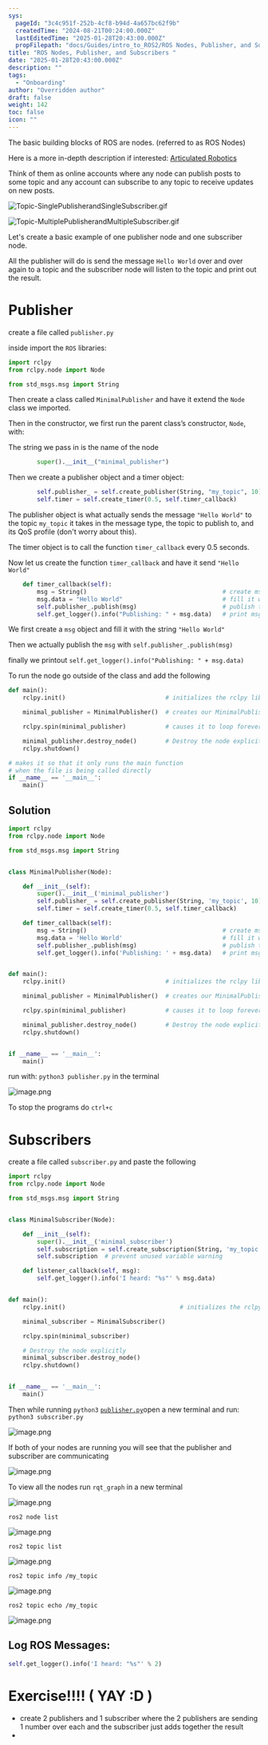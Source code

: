 ```yaml
---
sys:
  pageId: "3c4c951f-252b-4cf8-b94d-4a657bc62f9b"
  createdTime: "2024-08-21T00:24:00.000Z"
  lastEditedTime: "2025-01-28T20:43:00.000Z"
  propFilepath: "docs/Guides/intro_to_ROS2/ROS Nodes, Publisher, and Subscribers .md"
title: "ROS Nodes, Publisher, and Subscribers "
date: "2025-01-28T20:43:00.000Z"
description: ""
tags:
  - "Onboarding"
author: "Overridden author"
draft: false
weight: 142
toc: false
icon: ""
---
```


The basic building blocks of ROS are nodes. (referred to as ROS Nodes)

Here is a more in-depth description if interested: [Articulated Robotics](https://articulatedrobotics.xyz/tutorials/ready-for-ros/ros-overview#2-nodes)

Think of them as online accounts where any node can publish posts to some topic and any account can subscribe to any topic to receive updates on new posts.

![Topic-SinglePublisherandSingleSubscriber.gif](https://docs.ros.org/en/humble/_images/Topic-SinglePublisherandSingleSubscriber.gif)

![Topic-MultiplePublisherandMultipleSubscriber.gif](https://docs.ros.org/en/humble/_images/Topic-MultiplePublisherandMultipleSubscriber.gif)

Let's create a basic example of one publisher node and one subscriber node.

All the publisher will do is send the message `Hello World` over and over again to a topic and the subscriber node will listen to the topic and print out the result.

# Publisher

create a file called `publisher.py` 

inside import the `ROS` libraries:

```python
import rclpy
from rclpy.node import Node

from std_msgs.msg import String
```

Then create a class called `MinimalPublisher` and have it extend the `Node` class we imported.

Then in the constructor, we first run the parent class’s constructor, `Node`, with:

The string we pass in is the name of the node

```python
        super().__init__("minimal_publisher")
```

Then we create a publisher object and a timer object:

```python
        self.publisher_ = self.create_publisher(String, "my_topic", 10)
        self.timer = self.create_timer(0.5, self.timer_callback)
```

The publisher object is what actually sends the message `"Hello World"` to the topic `my_topic` it takes in the message type, the topic to publish to, and its QoS profile (don't worry about this).

The timer object is to call the function `timer_callback` every 0.5 seconds.

Now let us create the function `timer_callback` and have it send `"Hello World"`

```python
    def timer_callback(self):
        msg = String()                                      # create msg object
        msg.data = "Hello World"                            # fill it with data
        self.publisher_.publish(msg)                        # publish the message
        self.get_logger().info("Publishing: " + msg.data)   # print msg
```

We first create a `msg` object and fill it with the string `"Hello World"`

Then we actually publish the `msg` with `self.publisher_.publish(msg)`

finally we printout `self.get_logger().info("Publishing: " + msg.data)`

To run the node go outside of the class and add the following

```python
def main():
    rclpy.init()                            # initializes the rclpy library

    minimal_publisher = MinimalPublisher()  # creates our MinimalPublisher object

    rclpy.spin(minimal_publisher)           # causes it to loop forever

    minimal_publisher.destroy_node()        # Destroy the node explicitly
    rclpy.shutdown()

# makes it so that it only runs the main function
# when the file is being called directly
if __name__ == '__main__': 
    main()
```

## Solution

```python
import rclpy
from rclpy.node import Node

from std_msgs.msg import String


class MinimalPublisher(Node):

    def __init__(self):
        super().__init__('minimal_publisher')
        self.publisher_ = self.create_publisher(String, 'my_topic', 10)
        self.timer = self.create_timer(0.5, self.timer_callback)

    def timer_callback(self):
        msg = String()                                      # create msg object
        msg.data = 'Hello World'                            # fill it with data
        self.publisher_.publish(msg)                        # publish the message
        self.get_logger().info('Publishing: ' + msg.data)   # print msg


def main():
    rclpy.init()                            # initializes the rclpy library

    minimal_publisher = MinimalPublisher()  # creates our MinimalPublisher object

    rclpy.spin(minimal_publisher)           # causes it to loop forever

    minimal_publisher.destroy_node()        # Destroy the node explicitly
    rclpy.shutdown()


if __name__ == '__main__':
    main()
```

run with: `python3 publisher.py` in the terminal

![image.png](https://prod-files-secure.s3.us-west-2.amazonaws.com/d518164a-d88e-44d1-a4ee-3adb3bd8bce0/9214accb-ad5b-44f1-a31c-b3167c59138b/image.png?X-Amz-Algorithm=AWS4-HMAC-SHA256&X-Amz-Content-Sha256=UNSIGNED-PAYLOAD&X-Amz-Credential=ASIAZI2LB46656Z74VKX%2F20250714%2Fus-west-2%2Fs3%2Faws4_request&X-Amz-Date=20250714T141107Z&X-Amz-Expires=3600&X-Amz-Security-Token=IQoJb3JpZ2luX2VjEBUaCXVzLXdlc3QtMiJGMEQCID38C2QWtLZvX23c8SYH3H9T28h8p0FEupJ1uc3Nvy%2BJAiAzk6OFeNGep9bGbfDMH083DZkIrFQxB7N6O6ytwUd0tCr%2FAwguEAAaDDYzNzQyMzE4MzgwNSIMVUkRM9E1sXsQRa0lKtwDGFNjTLJy7upI%2FYECUu6kLi8F5P5Etuvk28%2BbRK1AuvtJSRG%2BnhY1dnWwAlKYdmeP4jnU%2B3y8AG7Eab3OJ534YGFn7FPABg5eik0t7MnhX55ltPG6Um4gyTmkNlIprGX2VVGQE4OPbKSKn4ZEBNMJOHOsGthZ9j38qU94M%2BaQ2YLHXJ2Rat3q7zZWI%2BKw8p%2B%2FS4Eqo%2FS9twiSC%2BKhMq9Frb%2FIcF3iyl5tuY7o65HFt7DhWz%2B7HnNKpKM4pAyeqrF2hsUDhVKNWQLTQBm2GYnBRDixGS0dnIeqeUg%2BXegQ0mtdrlrl72IpuY0u5qmkGEYe3NpUb%2Be4B7a8SQRVILKNs%2FMrxQ6buBSNnvoITR6t3FbrB0eDJQsYCps1qe6%2BGoZIZ%2F1zcSyWFzYFXMcDr1li1fQ13IWXCFkXhDvqXKqmofP5wfxq2mBj0%2BWuq27Kz5JxRfWbZg8cIinmNJl%2BmP7QHqNVCj5TSAo%2F6Gcq0zR4JFftpHXAzYKJfRLabFskMfp5U8meVrcbsQWFN00%2FU3LQI1xFJyiP5YMmgDqIw6GLIPlqDUjiBTaiv8plGtdsHyT9%2FcJiHloNVHKwMZmNKXSF7ftEFqZCGkCTI3%2F9zx51qk6DYotQllq6ox5DsjUw0YTUwwY6pgFMoC77EFK6R5u%2BMpUu5uGTwFkB0mcdmtbs5ETWSHd%2Bp48D9guUoFe91UykAEwbPePEuE4YqZtlh%2FBKmINUXtGNK5Cvu6o5RKzvPz0haUyjm9zb%2B3%2By4MlZXoD7YSH4LguLSvWW4%2FYDqcV6scxyZkU29T0ffQGXVFals%2BWLWu%2BOBNtcIEbeeq3waR1gfMzk3eSCmAtUTG1CCR6Jf5IoE22xfgj%2BcFg7&X-Amz-Signature=5f68026dfe88e7c7c6c4e339523980403bf8f329fde379de74f8252b4d90a8ed&X-Amz-SignedHeaders=host&x-amz-checksum-mode=ENABLED&x-id=GetObject)

To stop the programs do `ctrl+c`

# Subscribers

create a file called `subscriber.py` and paste the following

```python
import rclpy
from rclpy.node import Node

from std_msgs.msg import String


class MinimalSubscriber(Node):

    def __init__(self):
        super().__init__('minimal_subscriber')
        self.subscription = self.create_subscription(String, 'my_topic', self.listener_callback, 10)
        self.subscription  # prevent unused variable warning

    def listener_callback(self, msg):
        self.get_logger().info('I heard: "%s"' % msg.data)


def main():
    rclpy.init()                                # initializes the rclpy library

    minimal_subscriber = MinimalSubscriber()

    rclpy.spin(minimal_subscriber)

    # Destroy the node explicitly
    minimal_subscriber.destroy_node()
    rclpy.shutdown()


if __name__ == '__main__':
    main()
```

Then while running `python3` [`publisher.py`](http://publisher.py/)open a new terminal and run: `python3 subscriber.py` 

![image.png](https://prod-files-secure.s3.us-west-2.amazonaws.com/d518164a-d88e-44d1-a4ee-3adb3bd8bce0/611fccf2-c738-4dbd-94e9-98f209092866/image.png?X-Amz-Algorithm=AWS4-HMAC-SHA256&X-Amz-Content-Sha256=UNSIGNED-PAYLOAD&X-Amz-Credential=ASIAZI2LB46656Z74VKX%2F20250714%2Fus-west-2%2Fs3%2Faws4_request&X-Amz-Date=20250714T141107Z&X-Amz-Expires=3600&X-Amz-Security-Token=IQoJb3JpZ2luX2VjEBUaCXVzLXdlc3QtMiJGMEQCID38C2QWtLZvX23c8SYH3H9T28h8p0FEupJ1uc3Nvy%2BJAiAzk6OFeNGep9bGbfDMH083DZkIrFQxB7N6O6ytwUd0tCr%2FAwguEAAaDDYzNzQyMzE4MzgwNSIMVUkRM9E1sXsQRa0lKtwDGFNjTLJy7upI%2FYECUu6kLi8F5P5Etuvk28%2BbRK1AuvtJSRG%2BnhY1dnWwAlKYdmeP4jnU%2B3y8AG7Eab3OJ534YGFn7FPABg5eik0t7MnhX55ltPG6Um4gyTmkNlIprGX2VVGQE4OPbKSKn4ZEBNMJOHOsGthZ9j38qU94M%2BaQ2YLHXJ2Rat3q7zZWI%2BKw8p%2B%2FS4Eqo%2FS9twiSC%2BKhMq9Frb%2FIcF3iyl5tuY7o65HFt7DhWz%2B7HnNKpKM4pAyeqrF2hsUDhVKNWQLTQBm2GYnBRDixGS0dnIeqeUg%2BXegQ0mtdrlrl72IpuY0u5qmkGEYe3NpUb%2Be4B7a8SQRVILKNs%2FMrxQ6buBSNnvoITR6t3FbrB0eDJQsYCps1qe6%2BGoZIZ%2F1zcSyWFzYFXMcDr1li1fQ13IWXCFkXhDvqXKqmofP5wfxq2mBj0%2BWuq27Kz5JxRfWbZg8cIinmNJl%2BmP7QHqNVCj5TSAo%2F6Gcq0zR4JFftpHXAzYKJfRLabFskMfp5U8meVrcbsQWFN00%2FU3LQI1xFJyiP5YMmgDqIw6GLIPlqDUjiBTaiv8plGtdsHyT9%2FcJiHloNVHKwMZmNKXSF7ftEFqZCGkCTI3%2F9zx51qk6DYotQllq6ox5DsjUw0YTUwwY6pgFMoC77EFK6R5u%2BMpUu5uGTwFkB0mcdmtbs5ETWSHd%2Bp48D9guUoFe91UykAEwbPePEuE4YqZtlh%2FBKmINUXtGNK5Cvu6o5RKzvPz0haUyjm9zb%2B3%2By4MlZXoD7YSH4LguLSvWW4%2FYDqcV6scxyZkU29T0ffQGXVFals%2BWLWu%2BOBNtcIEbeeq3waR1gfMzk3eSCmAtUTG1CCR6Jf5IoE22xfgj%2BcFg7&X-Amz-Signature=43609e53ce0f71841626ade803aeadc6eec49f01e40957f6a9b2a87f64c98c82&X-Amz-SignedHeaders=host&x-amz-checksum-mode=ENABLED&x-id=GetObject)

If both of your nodes are running you will see that the publisher and subscriber are communicating

![image.png](https://prod-files-secure.s3.us-west-2.amazonaws.com/d518164a-d88e-44d1-a4ee-3adb3bd8bce0/eea428b5-1cf0-43bb-a30b-81cbaf6c5c78/image.png?X-Amz-Algorithm=AWS4-HMAC-SHA256&X-Amz-Content-Sha256=UNSIGNED-PAYLOAD&X-Amz-Credential=ASIAZI2LB46656Z74VKX%2F20250714%2Fus-west-2%2Fs3%2Faws4_request&X-Amz-Date=20250714T141107Z&X-Amz-Expires=3600&X-Amz-Security-Token=IQoJb3JpZ2luX2VjEBUaCXVzLXdlc3QtMiJGMEQCID38C2QWtLZvX23c8SYH3H9T28h8p0FEupJ1uc3Nvy%2BJAiAzk6OFeNGep9bGbfDMH083DZkIrFQxB7N6O6ytwUd0tCr%2FAwguEAAaDDYzNzQyMzE4MzgwNSIMVUkRM9E1sXsQRa0lKtwDGFNjTLJy7upI%2FYECUu6kLi8F5P5Etuvk28%2BbRK1AuvtJSRG%2BnhY1dnWwAlKYdmeP4jnU%2B3y8AG7Eab3OJ534YGFn7FPABg5eik0t7MnhX55ltPG6Um4gyTmkNlIprGX2VVGQE4OPbKSKn4ZEBNMJOHOsGthZ9j38qU94M%2BaQ2YLHXJ2Rat3q7zZWI%2BKw8p%2B%2FS4Eqo%2FS9twiSC%2BKhMq9Frb%2FIcF3iyl5tuY7o65HFt7DhWz%2B7HnNKpKM4pAyeqrF2hsUDhVKNWQLTQBm2GYnBRDixGS0dnIeqeUg%2BXegQ0mtdrlrl72IpuY0u5qmkGEYe3NpUb%2Be4B7a8SQRVILKNs%2FMrxQ6buBSNnvoITR6t3FbrB0eDJQsYCps1qe6%2BGoZIZ%2F1zcSyWFzYFXMcDr1li1fQ13IWXCFkXhDvqXKqmofP5wfxq2mBj0%2BWuq27Kz5JxRfWbZg8cIinmNJl%2BmP7QHqNVCj5TSAo%2F6Gcq0zR4JFftpHXAzYKJfRLabFskMfp5U8meVrcbsQWFN00%2FU3LQI1xFJyiP5YMmgDqIw6GLIPlqDUjiBTaiv8plGtdsHyT9%2FcJiHloNVHKwMZmNKXSF7ftEFqZCGkCTI3%2F9zx51qk6DYotQllq6ox5DsjUw0YTUwwY6pgFMoC77EFK6R5u%2BMpUu5uGTwFkB0mcdmtbs5ETWSHd%2Bp48D9guUoFe91UykAEwbPePEuE4YqZtlh%2FBKmINUXtGNK5Cvu6o5RKzvPz0haUyjm9zb%2B3%2By4MlZXoD7YSH4LguLSvWW4%2FYDqcV6scxyZkU29T0ffQGXVFals%2BWLWu%2BOBNtcIEbeeq3waR1gfMzk3eSCmAtUTG1CCR6Jf5IoE22xfgj%2BcFg7&X-Amz-Signature=2d2ad08565317be4eed5eb58f140beb98fd54ff459d609420c3c8d0b7b084a7d&X-Amz-SignedHeaders=host&x-amz-checksum-mode=ENABLED&x-id=GetObject)

To view all the nodes run `rqt_graph` in a new terminal

![image.png](https://prod-files-secure.s3.us-west-2.amazonaws.com/d518164a-d88e-44d1-a4ee-3adb3bd8bce0/1d98e964-4318-4d62-b5c4-8c8f78368598/image.png?X-Amz-Algorithm=AWS4-HMAC-SHA256&X-Amz-Content-Sha256=UNSIGNED-PAYLOAD&X-Amz-Credential=ASIAZI2LB46656Z74VKX%2F20250714%2Fus-west-2%2Fs3%2Faws4_request&X-Amz-Date=20250714T141107Z&X-Amz-Expires=3600&X-Amz-Security-Token=IQoJb3JpZ2luX2VjEBUaCXVzLXdlc3QtMiJGMEQCID38C2QWtLZvX23c8SYH3H9T28h8p0FEupJ1uc3Nvy%2BJAiAzk6OFeNGep9bGbfDMH083DZkIrFQxB7N6O6ytwUd0tCr%2FAwguEAAaDDYzNzQyMzE4MzgwNSIMVUkRM9E1sXsQRa0lKtwDGFNjTLJy7upI%2FYECUu6kLi8F5P5Etuvk28%2BbRK1AuvtJSRG%2BnhY1dnWwAlKYdmeP4jnU%2B3y8AG7Eab3OJ534YGFn7FPABg5eik0t7MnhX55ltPG6Um4gyTmkNlIprGX2VVGQE4OPbKSKn4ZEBNMJOHOsGthZ9j38qU94M%2BaQ2YLHXJ2Rat3q7zZWI%2BKw8p%2B%2FS4Eqo%2FS9twiSC%2BKhMq9Frb%2FIcF3iyl5tuY7o65HFt7DhWz%2B7HnNKpKM4pAyeqrF2hsUDhVKNWQLTQBm2GYnBRDixGS0dnIeqeUg%2BXegQ0mtdrlrl72IpuY0u5qmkGEYe3NpUb%2Be4B7a8SQRVILKNs%2FMrxQ6buBSNnvoITR6t3FbrB0eDJQsYCps1qe6%2BGoZIZ%2F1zcSyWFzYFXMcDr1li1fQ13IWXCFkXhDvqXKqmofP5wfxq2mBj0%2BWuq27Kz5JxRfWbZg8cIinmNJl%2BmP7QHqNVCj5TSAo%2F6Gcq0zR4JFftpHXAzYKJfRLabFskMfp5U8meVrcbsQWFN00%2FU3LQI1xFJyiP5YMmgDqIw6GLIPlqDUjiBTaiv8plGtdsHyT9%2FcJiHloNVHKwMZmNKXSF7ftEFqZCGkCTI3%2F9zx51qk6DYotQllq6ox5DsjUw0YTUwwY6pgFMoC77EFK6R5u%2BMpUu5uGTwFkB0mcdmtbs5ETWSHd%2Bp48D9guUoFe91UykAEwbPePEuE4YqZtlh%2FBKmINUXtGNK5Cvu6o5RKzvPz0haUyjm9zb%2B3%2By4MlZXoD7YSH4LguLSvWW4%2FYDqcV6scxyZkU29T0ffQGXVFals%2BWLWu%2BOBNtcIEbeeq3waR1gfMzk3eSCmAtUTG1CCR6Jf5IoE22xfgj%2BcFg7&X-Amz-Signature=481df5195281b822f8bde21cfcfac8f8f1a39fa5c6e09fb2a584cbdcca4e73ee&X-Amz-SignedHeaders=host&x-amz-checksum-mode=ENABLED&x-id=GetObject)

`ros2 node list`

![image.png](https://prod-files-secure.s3.us-west-2.amazonaws.com/d518164a-d88e-44d1-a4ee-3adb3bd8bce0/680ac8cf-e6d9-4164-9ece-5b9a6fccffee/image.png?X-Amz-Algorithm=AWS4-HMAC-SHA256&X-Amz-Content-Sha256=UNSIGNED-PAYLOAD&X-Amz-Credential=ASIAZI2LB46656Z74VKX%2F20250714%2Fus-west-2%2Fs3%2Faws4_request&X-Amz-Date=20250714T141107Z&X-Amz-Expires=3600&X-Amz-Security-Token=IQoJb3JpZ2luX2VjEBUaCXVzLXdlc3QtMiJGMEQCID38C2QWtLZvX23c8SYH3H9T28h8p0FEupJ1uc3Nvy%2BJAiAzk6OFeNGep9bGbfDMH083DZkIrFQxB7N6O6ytwUd0tCr%2FAwguEAAaDDYzNzQyMzE4MzgwNSIMVUkRM9E1sXsQRa0lKtwDGFNjTLJy7upI%2FYECUu6kLi8F5P5Etuvk28%2BbRK1AuvtJSRG%2BnhY1dnWwAlKYdmeP4jnU%2B3y8AG7Eab3OJ534YGFn7FPABg5eik0t7MnhX55ltPG6Um4gyTmkNlIprGX2VVGQE4OPbKSKn4ZEBNMJOHOsGthZ9j38qU94M%2BaQ2YLHXJ2Rat3q7zZWI%2BKw8p%2B%2FS4Eqo%2FS9twiSC%2BKhMq9Frb%2FIcF3iyl5tuY7o65HFt7DhWz%2B7HnNKpKM4pAyeqrF2hsUDhVKNWQLTQBm2GYnBRDixGS0dnIeqeUg%2BXegQ0mtdrlrl72IpuY0u5qmkGEYe3NpUb%2Be4B7a8SQRVILKNs%2FMrxQ6buBSNnvoITR6t3FbrB0eDJQsYCps1qe6%2BGoZIZ%2F1zcSyWFzYFXMcDr1li1fQ13IWXCFkXhDvqXKqmofP5wfxq2mBj0%2BWuq27Kz5JxRfWbZg8cIinmNJl%2BmP7QHqNVCj5TSAo%2F6Gcq0zR4JFftpHXAzYKJfRLabFskMfp5U8meVrcbsQWFN00%2FU3LQI1xFJyiP5YMmgDqIw6GLIPlqDUjiBTaiv8plGtdsHyT9%2FcJiHloNVHKwMZmNKXSF7ftEFqZCGkCTI3%2F9zx51qk6DYotQllq6ox5DsjUw0YTUwwY6pgFMoC77EFK6R5u%2BMpUu5uGTwFkB0mcdmtbs5ETWSHd%2Bp48D9guUoFe91UykAEwbPePEuE4YqZtlh%2FBKmINUXtGNK5Cvu6o5RKzvPz0haUyjm9zb%2B3%2By4MlZXoD7YSH4LguLSvWW4%2FYDqcV6scxyZkU29T0ffQGXVFals%2BWLWu%2BOBNtcIEbeeq3waR1gfMzk3eSCmAtUTG1CCR6Jf5IoE22xfgj%2BcFg7&X-Amz-Signature=dde19616d533f11a1f5d07268303da29c2e00c8ed448386db418326e9fd42b3e&X-Amz-SignedHeaders=host&x-amz-checksum-mode=ENABLED&x-id=GetObject)

`ros2 topic list`

![image.png](https://prod-files-secure.s3.us-west-2.amazonaws.com/d518164a-d88e-44d1-a4ee-3adb3bd8bce0/eee2ebe1-27ef-4a4a-96fb-2ca54126fb29/image.png?X-Amz-Algorithm=AWS4-HMAC-SHA256&X-Amz-Content-Sha256=UNSIGNED-PAYLOAD&X-Amz-Credential=ASIAZI2LB46656Z74VKX%2F20250714%2Fus-west-2%2Fs3%2Faws4_request&X-Amz-Date=20250714T141107Z&X-Amz-Expires=3600&X-Amz-Security-Token=IQoJb3JpZ2luX2VjEBUaCXVzLXdlc3QtMiJGMEQCID38C2QWtLZvX23c8SYH3H9T28h8p0FEupJ1uc3Nvy%2BJAiAzk6OFeNGep9bGbfDMH083DZkIrFQxB7N6O6ytwUd0tCr%2FAwguEAAaDDYzNzQyMzE4MzgwNSIMVUkRM9E1sXsQRa0lKtwDGFNjTLJy7upI%2FYECUu6kLi8F5P5Etuvk28%2BbRK1AuvtJSRG%2BnhY1dnWwAlKYdmeP4jnU%2B3y8AG7Eab3OJ534YGFn7FPABg5eik0t7MnhX55ltPG6Um4gyTmkNlIprGX2VVGQE4OPbKSKn4ZEBNMJOHOsGthZ9j38qU94M%2BaQ2YLHXJ2Rat3q7zZWI%2BKw8p%2B%2FS4Eqo%2FS9twiSC%2BKhMq9Frb%2FIcF3iyl5tuY7o65HFt7DhWz%2B7HnNKpKM4pAyeqrF2hsUDhVKNWQLTQBm2GYnBRDixGS0dnIeqeUg%2BXegQ0mtdrlrl72IpuY0u5qmkGEYe3NpUb%2Be4B7a8SQRVILKNs%2FMrxQ6buBSNnvoITR6t3FbrB0eDJQsYCps1qe6%2BGoZIZ%2F1zcSyWFzYFXMcDr1li1fQ13IWXCFkXhDvqXKqmofP5wfxq2mBj0%2BWuq27Kz5JxRfWbZg8cIinmNJl%2BmP7QHqNVCj5TSAo%2F6Gcq0zR4JFftpHXAzYKJfRLabFskMfp5U8meVrcbsQWFN00%2FU3LQI1xFJyiP5YMmgDqIw6GLIPlqDUjiBTaiv8plGtdsHyT9%2FcJiHloNVHKwMZmNKXSF7ftEFqZCGkCTI3%2F9zx51qk6DYotQllq6ox5DsjUw0YTUwwY6pgFMoC77EFK6R5u%2BMpUu5uGTwFkB0mcdmtbs5ETWSHd%2Bp48D9guUoFe91UykAEwbPePEuE4YqZtlh%2FBKmINUXtGNK5Cvu6o5RKzvPz0haUyjm9zb%2B3%2By4MlZXoD7YSH4LguLSvWW4%2FYDqcV6scxyZkU29T0ffQGXVFals%2BWLWu%2BOBNtcIEbeeq3waR1gfMzk3eSCmAtUTG1CCR6Jf5IoE22xfgj%2BcFg7&X-Amz-Signature=9c23db45f4865034063fb9997bb4fa54f35db2d23cb529fa315f2bef883e58e3&X-Amz-SignedHeaders=host&x-amz-checksum-mode=ENABLED&x-id=GetObject)

`ros2 topic info /my_topic`

![image.png](https://prod-files-secure.s3.us-west-2.amazonaws.com/d518164a-d88e-44d1-a4ee-3adb3bd8bce0/6288ef12-cb9e-406f-b9eb-65feed3a9011/image.png?X-Amz-Algorithm=AWS4-HMAC-SHA256&X-Amz-Content-Sha256=UNSIGNED-PAYLOAD&X-Amz-Credential=ASIAZI2LB46656Z74VKX%2F20250714%2Fus-west-2%2Fs3%2Faws4_request&X-Amz-Date=20250714T141107Z&X-Amz-Expires=3600&X-Amz-Security-Token=IQoJb3JpZ2luX2VjEBUaCXVzLXdlc3QtMiJGMEQCID38C2QWtLZvX23c8SYH3H9T28h8p0FEupJ1uc3Nvy%2BJAiAzk6OFeNGep9bGbfDMH083DZkIrFQxB7N6O6ytwUd0tCr%2FAwguEAAaDDYzNzQyMzE4MzgwNSIMVUkRM9E1sXsQRa0lKtwDGFNjTLJy7upI%2FYECUu6kLi8F5P5Etuvk28%2BbRK1AuvtJSRG%2BnhY1dnWwAlKYdmeP4jnU%2B3y8AG7Eab3OJ534YGFn7FPABg5eik0t7MnhX55ltPG6Um4gyTmkNlIprGX2VVGQE4OPbKSKn4ZEBNMJOHOsGthZ9j38qU94M%2BaQ2YLHXJ2Rat3q7zZWI%2BKw8p%2B%2FS4Eqo%2FS9twiSC%2BKhMq9Frb%2FIcF3iyl5tuY7o65HFt7DhWz%2B7HnNKpKM4pAyeqrF2hsUDhVKNWQLTQBm2GYnBRDixGS0dnIeqeUg%2BXegQ0mtdrlrl72IpuY0u5qmkGEYe3NpUb%2Be4B7a8SQRVILKNs%2FMrxQ6buBSNnvoITR6t3FbrB0eDJQsYCps1qe6%2BGoZIZ%2F1zcSyWFzYFXMcDr1li1fQ13IWXCFkXhDvqXKqmofP5wfxq2mBj0%2BWuq27Kz5JxRfWbZg8cIinmNJl%2BmP7QHqNVCj5TSAo%2F6Gcq0zR4JFftpHXAzYKJfRLabFskMfp5U8meVrcbsQWFN00%2FU3LQI1xFJyiP5YMmgDqIw6GLIPlqDUjiBTaiv8plGtdsHyT9%2FcJiHloNVHKwMZmNKXSF7ftEFqZCGkCTI3%2F9zx51qk6DYotQllq6ox5DsjUw0YTUwwY6pgFMoC77EFK6R5u%2BMpUu5uGTwFkB0mcdmtbs5ETWSHd%2Bp48D9guUoFe91UykAEwbPePEuE4YqZtlh%2FBKmINUXtGNK5Cvu6o5RKzvPz0haUyjm9zb%2B3%2By4MlZXoD7YSH4LguLSvWW4%2FYDqcV6scxyZkU29T0ffQGXVFals%2BWLWu%2BOBNtcIEbeeq3waR1gfMzk3eSCmAtUTG1CCR6Jf5IoE22xfgj%2BcFg7&X-Amz-Signature=ded5f276403d0582fbb97f2677e6d5a85c0ccfb9a65f108df8930da1cef91459&X-Amz-SignedHeaders=host&x-amz-checksum-mode=ENABLED&x-id=GetObject)

`ros2 topic echo /my_topic`

![image.png](https://prod-files-secure.s3.us-west-2.amazonaws.com/d518164a-d88e-44d1-a4ee-3adb3bd8bce0/0a6fcb4d-422d-4a6c-a803-749ef4adf2c6/image.png?X-Amz-Algorithm=AWS4-HMAC-SHA256&X-Amz-Content-Sha256=UNSIGNED-PAYLOAD&X-Amz-Credential=ASIAZI2LB46656Z74VKX%2F20250714%2Fus-west-2%2Fs3%2Faws4_request&X-Amz-Date=20250714T141107Z&X-Amz-Expires=3600&X-Amz-Security-Token=IQoJb3JpZ2luX2VjEBUaCXVzLXdlc3QtMiJGMEQCID38C2QWtLZvX23c8SYH3H9T28h8p0FEupJ1uc3Nvy%2BJAiAzk6OFeNGep9bGbfDMH083DZkIrFQxB7N6O6ytwUd0tCr%2FAwguEAAaDDYzNzQyMzE4MzgwNSIMVUkRM9E1sXsQRa0lKtwDGFNjTLJy7upI%2FYECUu6kLi8F5P5Etuvk28%2BbRK1AuvtJSRG%2BnhY1dnWwAlKYdmeP4jnU%2B3y8AG7Eab3OJ534YGFn7FPABg5eik0t7MnhX55ltPG6Um4gyTmkNlIprGX2VVGQE4OPbKSKn4ZEBNMJOHOsGthZ9j38qU94M%2BaQ2YLHXJ2Rat3q7zZWI%2BKw8p%2B%2FS4Eqo%2FS9twiSC%2BKhMq9Frb%2FIcF3iyl5tuY7o65HFt7DhWz%2B7HnNKpKM4pAyeqrF2hsUDhVKNWQLTQBm2GYnBRDixGS0dnIeqeUg%2BXegQ0mtdrlrl72IpuY0u5qmkGEYe3NpUb%2Be4B7a8SQRVILKNs%2FMrxQ6buBSNnvoITR6t3FbrB0eDJQsYCps1qe6%2BGoZIZ%2F1zcSyWFzYFXMcDr1li1fQ13IWXCFkXhDvqXKqmofP5wfxq2mBj0%2BWuq27Kz5JxRfWbZg8cIinmNJl%2BmP7QHqNVCj5TSAo%2F6Gcq0zR4JFftpHXAzYKJfRLabFskMfp5U8meVrcbsQWFN00%2FU3LQI1xFJyiP5YMmgDqIw6GLIPlqDUjiBTaiv8plGtdsHyT9%2FcJiHloNVHKwMZmNKXSF7ftEFqZCGkCTI3%2F9zx51qk6DYotQllq6ox5DsjUw0YTUwwY6pgFMoC77EFK6R5u%2BMpUu5uGTwFkB0mcdmtbs5ETWSHd%2Bp48D9guUoFe91UykAEwbPePEuE4YqZtlh%2FBKmINUXtGNK5Cvu6o5RKzvPz0haUyjm9zb%2B3%2By4MlZXoD7YSH4LguLSvWW4%2FYDqcV6scxyZkU29T0ffQGXVFals%2BWLWu%2BOBNtcIEbeeq3waR1gfMzk3eSCmAtUTG1CCR6Jf5IoE22xfgj%2BcFg7&X-Amz-Signature=d5c7ed074c842841819b524ccb7b78e537dcf330244117b714ef32e82f0bf40c&X-Amz-SignedHeaders=host&x-amz-checksum-mode=ENABLED&x-id=GetObject)

## Log ROS Messages:

```python
self.get_logger().info('I heard: "%s"' % 2)
```

# Exercise!!!! ( YAY :D )

- create 2 publishers and 1 subscriber where the 2 publishers are sending 1 number over each and the subscriber just adds together the result
- 
